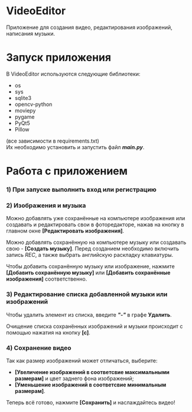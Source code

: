 # VideoEditor
Приложение для создания видео, редактирования изображений, написания музыки.

# Запуск приложения
В VideoEditor используются следующие библиотеки:
  - os
  - sys
  - sqlite3
  - opencv-python
  - moviepy
  - pygame
  - PyQt5
  - Pillow 
 
(все зависимости в requirements.txt)\
Их необходимо установить и запустить файл ***main.py***.

# Работа с приложением
 ### 1) При запуске выполнить вход или регистрацию
 ### 2) Изображения и музыка
 Можно добавлять уже сохранённые на компьютере изображения или создавать и редактировать свои в фоторедакторе,
 нажав на кнопку в главном окне **[Редактировать изображения]**.
 
 Можно добавлять сохранённую на компьютере музыку или создавать свою - **[Создать музыку]**. Перед созданием необходимо включить
 запись *REC*, а также выбрать английскую раскладку клавиатуры.
 
 Чтобы добавить сохранённую музыку или изображение, нажмите **[Добавить сохранённую музыку]** или **[Добавить сохранённые изображения]**
 соответственно.
 
 ### 3) Редактирование списка добавленной музыки или изображений
 Чтобы удалить элемент из списка, введите ***"-"*** в графе **Удалить**.
 
 Очищение списка сохранённых изображений и музыки происходит с помощью нажатия на кнопку **[с]**.
 
 ### 4) Сохранение видео
 Так как размер изображений может отличаться, выберите:
   - **[Увеличение изображений в соответсвие максимальными размерам]** и цвет заднего фона изображений;
   - **[Уменьшение изображений в соответсвие минимальным размерам]**.
  
 Теперь всё готово, нажмите **[Сохранить]** и наслаждайтесь видео!
